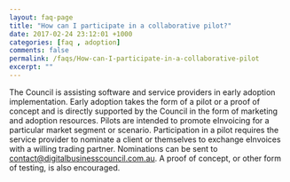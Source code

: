 ```yaml
---
layout: faq-page
title: "How can I participate in a collaborative pilot?"
date: 2017-02-24 23:12:01 +1000
categories: [faq , adoption]
comments: false
permalink: /faqs/How-can-I-participate-in-a-collaborative-pilot
excerpt: ""
---
```

The Council is assisting software and service providers in early adoption implementation. Early adoption takes the form of a pilot or a proof of concept and is directly supported by the Council in the form of marketing and adoption resources. Pilots are intended to promote eInvoicing for a particular market segment or scenario. Participation in a pilot requires the service provider to nominate a client or themselves to exchange eInvoices with a willing trading partner. Nominations can be sent to contact@digitalbusinesscouncil.com.au. A proof of concept, or other form of testing, is also encouraged.
